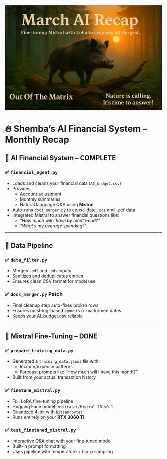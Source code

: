 ![Off-Grid AI Banner](https://github.com/Shembazai/Shembazai/blob/main/march_recap.png?raw=true)

# 🔥 Shemba’s AI Financial System – Monthly Recap

## 🧠 AI Financial System – COMPLETE

### ✅ `financial_agent.py`
- Loads and cleans your financial data (`AI_budget.csv`)
- Provides:
  - Account adjustment
  - Monthly summaries
  - Natural language Q&A using **Mistral**
- Auto-runs `docs_merger.py` to consolidate `.ods` and `.pdf` data
- Integrated Mistral to answer financial questions like:
  - _“How much will I have by month-end?”_
  - _“What’s my average spending?”_

---

## 🧼 Data Pipeline

### ✅ `data_filter.py`
- Merges `.pdf` and `.ods` inputs
- Sanitizes and deduplicates entries
- Ensures clean CSV format for model use

### ✅ `docs_merger.py` Patch
- Final cleanup step auto-fixes broken rows
- Ensures no string-based `amounts` or malformed dates
- Keeps your AI_budget.csv reliable

---

## 🧠 Mistral Fine-Tuning – DONE

### ✅ `prepare_training_data.py`
- Generated a `training_data.jsonl` file with:
  - Income/expense patterns
  - Forecast prompts like “How much will I have this month?”
- Built from your actual transaction history

### ✅ `finetune_mistral.py`
- Full LoRA fine-tuning pipeline
- Hugging Face model: `mistralai/Mistral-7B-v0.1`
- Quantized 4-bit with `bitsandbytes`
- Runs entirely on your **RTX 3060 Ti**


### ✅ `test_finetuned_mistral.py`
- Interactive Q&A chat with your fine-tuned model
- Built-in prompt formatting
- Uses pipeline with temperature + top-p sampling




